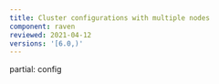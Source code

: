 ```yaml
---
title: Cluster configurations with multiple nodes
component: raven
reviewed: 2021-04-12
versions: '[6.0,)'
---
```


partial: config
